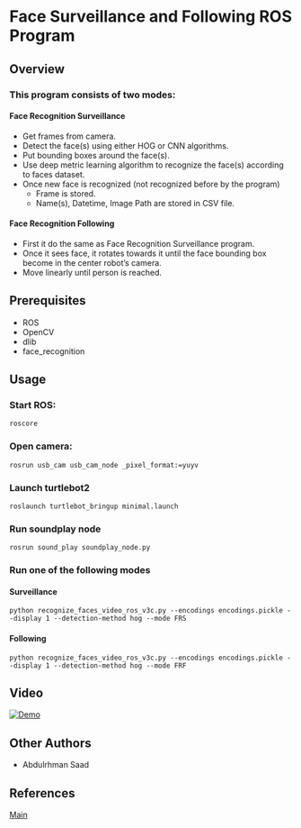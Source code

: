 # Face Surveillance and Following ROS Program

## Overview

### This program consists of two modes:

#### Face Recognition Surveillance

* Get frames from camera. 
* Detect the face(s) using either HOG or CNN algorithms. 
* Put bounding boxes around the face(s).
* Use deep metric learning algorithm to recognize the face(s) according to faces dataset.
* Once new face is recognized (not recognized before by the program)
    - Frame is stored.
    - Name(s), Datetime, Image Path are stored in CSV file.

#### Face Recognition Following

* First it do the same as Face Recognition Surveillance program. 
* Once it sees face, it rotates towards it until the face bounding box become in the center robot’s camera.
* Move linearly until person is reached.

## Prerequisites 

- ROS
- OpenCV
- dlib
- face_recognition

## Usage

### Start ROS: 
`roscore`
 
### Open camera:
`rosrun usb_cam usb_cam_node _pixel_format:=yuyv`

### Launch turtlebot2
`roslaunch turtlebot_bringup minimal.launch`

### Run soundplay node
`rosrun sound_play soundplay_node.py`

### Run one of the following modes

#### Surveillance
`python recognize_faces_video_ros_v3c.py --encodings encodings.pickle --display 1 --detection-method hog --mode FRS`

#### Following
`python recognize_faces_video_ros_v3c.py --encodings encodings.pickle --display 1 --detection-method hog --mode FRF`

## Video
[![Demo](gif_image.gif)](https://www.youtube.com/watch?v=mvrjb8ecock&t=17s)

## Other Authors 

* Abdulrhman Saad

## References
[Main](https://www.pyimagesearch.com/2018/06/18/face-recognition-with-opencv-python-and-deep-learning/)
